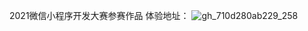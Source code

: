 2021微信小程序开发大赛参赛作品
体验地址：
![gh_710d280ab229_258](https://user-images.githubusercontent.com/72749814/178138852-75cf3e9b-9bf5-4f38-94a0-071294a0e307.jpg)

